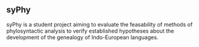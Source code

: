 ## syPhy

syPhy is a student project aiming to evaluate the feasability of methods of
phylosyntactic analysis to verify established hypotheses about the development
of the genealogy of Indo-European languages.
